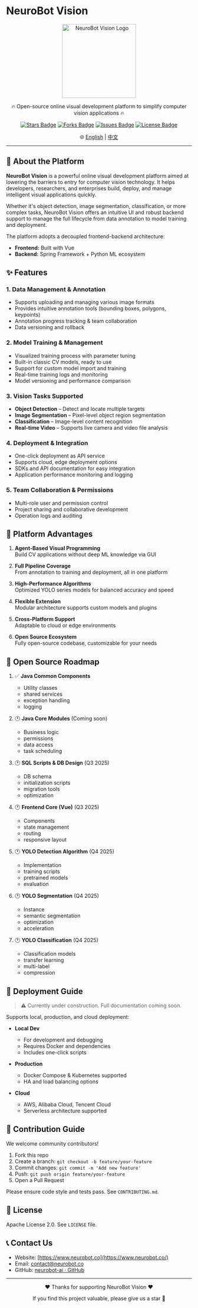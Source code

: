 # NeuroBot Vision

<div align="center">  
<img src="https://app.neurobot.co/homePageResources/pics/neurobot-logo-b.png" alt="NeuroBot Vision Logo" width="200">  
<p>🔥 Open-source online visual development platform to simplify computer vision applications 🔥</p>

<div>  
<a href="https://github.com/neurobot-ai/neurobot-vision/stargazers"><img src="https://img.shields.io/github/stars/neurobot-ai/neurobot-vision" alt="Stars Badge"></a>  
<a href="https://github.com/neurobot-ai/neurobot-vision/network/members"><img src="https://img.shields.io/github/forks/neurobot-ai/neurobot-vision" alt="Forks Badge"></a>  
<a href="https://github.com/neurobot-ai/neurobot-vision/issues"><img src="https://img.shields.io/github/issues/neurobot-ai/neurobot-vision" alt="Issues Badge"></a>  
<a href="https://github.com/neurobot-ai/neurobot-vision/blob/main/LICENSE"><img src="https://img.shields.io/github/license/neurobot-ai/neurobot-vision" alt="License Badge"></a>  
</div>

<p>  
🌐 <a href="https://github.com/neurobot-ai/neurobot-vision/blob/main/README.md">English</a> | <a href="https://github.com/neurobot-ai/neurobot-vision/blob/main/README_zh.md">中文</a>  
</p>  
</div>

---

## 📝 About the Platform


**NeuroBot Vision** is a powerful online visual development platform aimed at lowering the barriers to entry for computer vision technology. It helps developers, researchers, and enterprises build, deploy, and manage intelligent visual applications quickly.

Whether it's object detection, image segmentation, classification, or more complex tasks, NeuroBot Vision offers an intuitive UI and robust backend support to manage the full lifecycle from data annotation to model training and deployment.

The platform adopts a decoupled frontend-backend architecture:
- **Frontend:** Built with Vue
- **Backend:** Spring Framework + Python ML ecosystem

## ✨ Features

### 1. Data Management & Annotation
- Supports uploading and managing various image formats
- Provides intuitive annotation tools (bounding boxes, polygons, keypoints)
- Annotation progress tracking & team collaboration
- Data versioning and rollback

### 2. Model Training & Management
- Visualized training process with parameter tuning
- Built-in classic CV models, ready to use
- Support for custom model import and training
- Real-time training logs and monitoring
- Model versioning and performance comparison

### 3. Vision Tasks Supported
- **Object Detection** – Detect and locate multiple targets
- **Image Segmentation** – Pixel-level object region segmentation
- **Classification** – Image-level content recognition
- **Real-time Video** – Supports live camera and video file analysis

### 4. Deployment & Integration
- One-click deployment as API service
- Supports cloud, edge deployment options
- SDKs and API documentation for easy integration
- Application performance monitoring and logging

### 5. Team Collaboration & Permissions
- Multi-role user and permission control
- Project sharing and collaborative development
- Operation logs and auditing

## 🌟 Platform Advantages

1. **Agent-Based Visual Programming**  
   Build CV applications without deep ML knowledge via GUI

2. **Full Pipeline Coverage**  
   From annotation to training and deployment, all in one platform

3. **High-Performance Algorithms**  
   Optimized YOLO series models for balanced accuracy and speed

4. **Flexible Extension**  
   Modular architecture supports custom models and plugins

5. **Cross-Platform Support**  
   Adaptable to cloud or edge environments

6. **Open Source Ecosystem**  
   Fully open-source codebase, customizable for your needs

## 📅 Open Source Roadmap

1. ✅ **Java Common Components**
    - Utility classes
    - shared services
    - exception handling
    - logging

2. 🕐 **Java Core Modules** (Coming soon)
    - Business logic
    - permissions
    - data access
    - task scheduling

3. 🕐 **SQL Scripts & DB Design** (Q3 2025)
    - DB schema
    - initialization scripts
    - migration tools
    - optimization

4. 🕐 **Frontend Core (Vue)** (Q3 2025)
    - Components
    - state management
    - routing
    - responsive layout

5. 🕐 **YOLO Detection Algorithm** (Q4 2025)
    - Implementation
    - training scripts
    - pretrained models
    - evaluation

6. 🕐 **YOLO Segmentation** (Q4 2025)
    - Instance
    - semantic segmentation
    - optimization
    - acceleration

7. 🕐 **YOLO Classification** (Q4 2025)
    - Classification models
    - transfer learning
    - multi-label
    - compression

## 🚀 Deployment Guide

> ⚠️ Currently under construction. Full documentation coming soon.

Supports local, production, and cloud deployment:

- **Local Dev**
    - For development and debugging
    - Requires Docker and dependencies
    - Includes one-click scripts

- **Production**
    - Docker Compose & Kubernetes supported
    - HA and load balancing options

- **Cloud**
    - AWS, Alibaba Cloud, Tencent Cloud
    - Serverless architecture supported

## 🤝 Contribution Guide

We welcome community contributors!

1. Fork this repo
2. Create a branch: `git checkout -b feature/your-feature`
3. Commit changes: `git commit -m 'Add new feature'`
4. Push: `git push origin feature/your-feature`
5. Open a Pull Request

Please ensure code style and tests pass. See `CONTRIBUTING.md`.

## 📄 License

Apache License 2.0. See `LICENSE` file.

## 📞 Contact Us

- Website: [https://www.neurobot.co](https://www.neurobot.co/)
- Email: contact@neurobot.co
- GitHub: [neurobot-ai · GitHub](https://github.com/neurobot-ai)

---

<div align="center">  
<p>❤️ Thanks for supporting NeuroBot Vision ❤️</p>  
<p>If you find this project valuable, please give us a star 🌟</p>  
</div>

